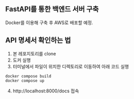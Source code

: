 ## FastAPI를 통한 백엔드 서버 구축
Docker를 이용해 구축 후 AWS로 배포할 예정.

## API 명세서 확인하는 법
1. 본 레포지토리를 clone
2. 도커 실행
3. 터미널에서 파일이 위치한 디렉토리로 이동하여 아래 코드 실행

```
docker compose build
docker compose up
```

4. http://localhost:8000/docs 접속
